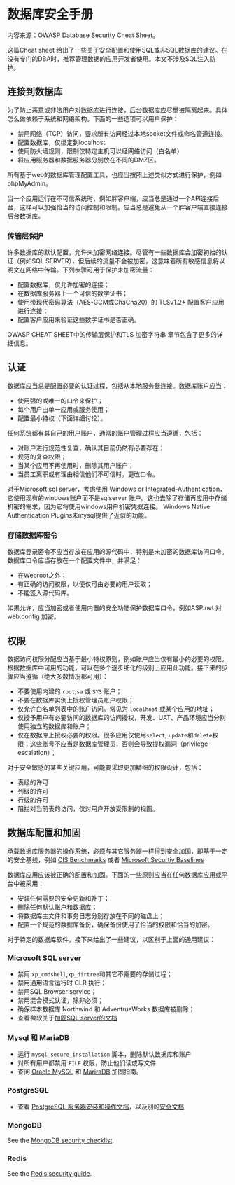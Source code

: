 # 数据库安全手册

内容来源：OWASP Database Security Cheat Sheet。

这篇Cheat sheet 给出了一些关于安全配置和使用SQL或非SQL数据库的建议。在没有专门的DBA时，推荐管理数据的应用开发者使用。本文不涉及SQL注入防护。

## 连接到数据库

为了防止恶意或非法用户对数据库进行连接，后台数据库应尽量被隔离起来。具体怎么做依赖于系统和网络架构。下面的一些选项可以用户保护：
- 禁用网络（TCP）访问，要求所有访问经过本地socket文件或命名管道连接。
- 配置数据库，仅绑定到localhost
- 使用防火墙规则，限制仅特定主机可以经网络访问（白名单）
- 将应用服务器和数据服务器分别放在不同的DMZ区。

所有基于web的数据库管理配置工具，也应当按照上述类似方式进行保护，例如phpMyAdmin。

当一个应用运行在不可信系统时，例如胖客户端，应当总是通过一个API连接后台，这样可以加强恰当的访问控制和限制。应当总是避免从一个胖客户端直接连接后台数据库。

### 传输层保护

许多数据库的默认配置，允许未加密网络连接。尽管有一些数据库会加密初始的认证（例如SQL SERVER），但后续的流量不会被加密，这意味着所有敏感信息将以明文在网络中传输。下列步骤可用于保护未加密流量：

- 配置数据库，仅允许加密的连接；
- 在数据库服务器上一个可信的数字证书；
- 使用带现代密码算法（AES-GCM或ChaCha20）的 TLSv1.2+ 配置客户应用进行连接；
- 配置客户应用来验证这些数字证书是否正确。

OWASP CHEAT SHEET中的传输层保护和TLS 加密字符串 章节包含了更多的详细信息。

## 认证

数据库应当总是配置必要的认证过程，包括从本地服务器连接。数据库账户应当：
- 使用强的或唯一的口令来保护；
- 每个用户由单一应用或服务使用；
- 配置最小特权（下面详细讨论）。

任何系统都有其自己的用户账户，通常的账户管理过程应当遵循，包括：
- 对账户进行规范性复查，确认其目前仍然有必要存在；
- 规范的复查权限；
- 当某个应用不再使用时，删除其用户账户；
- 当员工离职或有理由相信他们不可信时，更改口令。

对于Microsoft sql server，考虑使用 Windows or Integrated-Authentication，它使用现有的windows账户而不是sqlserver 账户。这也去除了存储再应用中存储机密的需求，因为它将使用windows用户机密凭据连接。 Windows Native Authentication Plugins未mysql提供了近似的功能。


### 存储数据库密令

数据库登录密令不应当存放在应用的源代码中，特别是未加密的数据库访问口令。数据库口令应当存放在一个配置文件中，并满足：
- 在Webroot之外；
- 有正确的访问权限，以便仅可由必要的用户读取；
- 不能签入源代码库。

如果允许，应当加密或者使用内置的安全功能保护数据库口令，例如ASP.net 对 web.config 加密。

## 权限

数据访问权限分配应当基于最小特权原则，例如账户应当仅有最小的必要的权限。根据数据库中可用的功能，可以在多个逐步细化的级别上应用此功能。接下来的步骤应当遵循（绝大多数情况都可用）：
- 不要使用内建的 ```root```,```sa``` 或 ```SYS``` 账户；
- 不要在数据库实例上授权管理员账户权限；
- 仅允许白名单列表中的账户访问。常见为 ```localhost``` 或某个应用的地址；
- 仅授予用户有必要访问的数据库的访问授权，开发、UAT、产品环境应当分别使用独立的数据库和账户；
- 仅在数据库上授权必要的权限。很多应用仅使用```select```, ```update```和```delete```权限；这些账号不应当是数据库管理员，否则会导致提权漏洞（privilege escalation）；

对于安全敏感的某些关键应用，可能要采取更加精细的权限设计，包括：
- 表级的许可
- 列级的许可
- 行级的许可
- 阻拦对当前表的访问，仅对用户开放受限制的视图。

## 数据库配置和加固

承载数据库服务器的操作系统，必须与其它服务器一样得到安全加固，即基于一定的安全基线，例如 [CIS Benchmarks](https://www.cisecurity.org/cis-benchmarks/) 或者 [Microsoft Securtiy Baselines](https://docs.microsoft.com/en-us/windows/security/threat-protection/windows-security-baselines)


数据库应用应该被正确的配置和加固。下面的一些原则应当在任何数据库应用或平台中被采用：
- 安装任何需要的安全更新和补丁；
- 删除任何默认账户和数据库；
- 将数据库主文件和事务日志分别存放在不同的磁盘上；
- 配置一个规范的数据库备份，确保备份使用了恰当的权限和恰当的加密。

对于特定的数据库软件，接下来给出了一些建议，以区别于上面的通用建议：

### Microsoft SQL server

- 禁用 ```xp_cmdshell```,```xp_dirtree```和其它不需要的存储过程；
- 禁用通用语言运行时 CLR 执行；
- 禁用SQL Browser service；
- 禁用混合模式认证，除非必须；
- 确保样本数据库 Northwind 和 AdventrueWorks 数据库被删除；
- 查看微软关于[加固SQL server的文档](https://docs.microsoft.com/en-us/sql/relational-databases/security/securing-sql-server)

### Mysql 和 MariaDB

- 运行 ```mysql_secure_installation``` 脚本，删除默认数据库和账户
- 对所有用户都禁用 ```FILE``` 权限，防止他们读或写文件
- 查阅 [Oracle MySQL](https://dev.mysql.com/doc/refman/8.0/en/security-guidelines.html) 和 [MariraDB](https://mariadb.com/kb/en/library/securing-mariadb/) 加固指南。

### PostgreSQL

- 查看 [PostgreSQL 服务器安装和操作文档](https://www.postgresql.org/docs/12/runtime.html)，以及别的[安全文档](https://www.postgresql.org/docs/7.0/security.htm)

### MongoDB

See the [MongoDB security checklist](https://docs.mongodb.com/manual/administration/security-checklist/).

### Redis

See the [Redis security guide](https://redis.io/topics/security).

